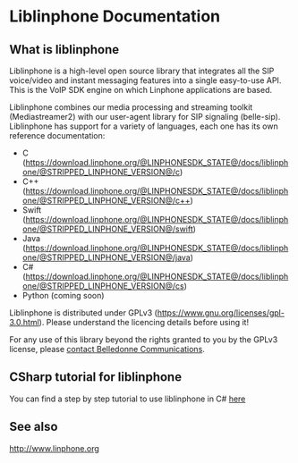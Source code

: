 # Liblinphone Documentation

## What is liblinphone

Liblinphone is a high-level open source library that integrates all the SIP voice/video and instant messaging features into a single easy-to-use API. This is the VoIP SDK engine on which Linphone applications are based.

Liblinphone combines our media processing and streaming toolkit (Mediastreamer2) with our user-agent library for SIP signaling (belle-sip). Liblinphone has support for a variety of languages, each one has its own reference documentation:

 - C (https://download.linphone.org/@LINPHONESDK_STATE@/docs/liblinphone/@STRIPPED_LINPHONE_VERSION@/c)
 - C++ (https://download.linphone.org/@LINPHONESDK_STATE@/docs/liblinphone/@STRIPPED_LINPHONE_VERSION@/c++)
 - Swift (https://download.linphone.org/@LINPHONESDK_STATE@/docs/liblinphone/@STRIPPED_LINPHONE_VERSION@/swift)
 - Java (https://download.linphone.org/@LINPHONESDK_STATE@/docs/liblinphone/@STRIPPED_LINPHONE_VERSION@/java)
 - C# (https://download.linphone.org/@LINPHONESDK_STATE@/docs/liblinphone/@STRIPPED_LINPHONE_VERSION@/cs)
 - Python (coming soon)

Liblinphone is distributed under GPLv3 (https://www.gnu.org/licenses/gpl-3.0.html). Please understand the licencing details before using it!

For any use of this library beyond the rights granted to you by the GPLv3 license, please [contact Belledonne Communications](https://www.linphone.org/contact).

## CSharp tutorial for liblinphone

You can find a step by step tutorial to use liblinphone in C# [here](https://gitlab.linphone.org/BC/public/tutorials)

## See also
http://www.linphone.org
